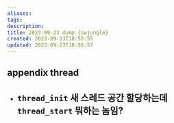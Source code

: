 ```yaml
---
aliases: 
tags: 
description:
title: 2023-09-23 dump {swjungle}
created: 2023-09-23T18:55:55
updated: 2023-09-23T18:55:57
---
```

## appendix thread

- `thread_init` 새 스레드 공간 할당하는데 `thread_start` 뭐하는 놈임?
	- 